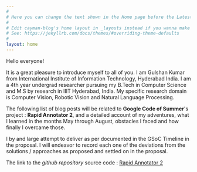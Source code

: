 ```yaml
---
#
# Here you can change the text shown in the Home page before the Latest Posts section.
#
# Edit cayman-blog's home layout in _layouts instead if you wanna make some changes
# See: https://jekyllrb.com/docs/themes/#overriding-theme-defaults
#
layout: home
---
```

Hello everyone!

It is a great pleasure to introduce myself to all of you. I am Gulshan Kumar from International Institute of 
Information Technology, Hyderabad India. I am a 4th year undergrad researcher pursuing my B.Tech in Computer 
Science and M.S by research in IIIT Hyderabad, India. My specific research domain is Computer Vision, Robotic Vision and 
Natural Language Processing.

The following list of blog posts will be related to **Google Code of Summer**'s project : **Rapid Annotator 2**, and a detailed account of my adventures, what I learned in the months May through August, obstacles I faced and how finally I overcame those.

I by and large attempt to deliver as per documented in the GSoC Timeline in the proposal. I will endeavor to record each one of the deviations from the solutions / approaches as proposed and settled on in the proposal.

The link to the _github repository_ source code : [Rapid Annotator 2](https://github.com/gulshan-mittal/RapidAnnotator-2.0)
